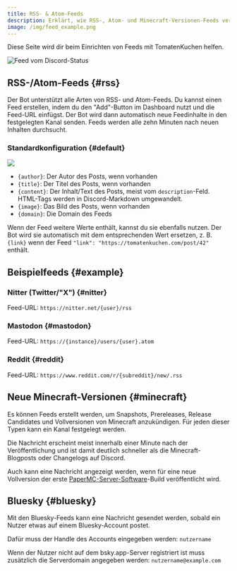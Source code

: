 ```yaml
---
title: RSS- & Atom-Feeds
description: Erklärt, wie RSS-, Atom- und Minecraft-Versionen-Feeds verwendet werden können.
image: /img/feed_example.png
---
```


Diese Seite wird dir beim Einrichten von Feeds mit TomatenKuchen helfen.

![Feed vom Discord-Status](/img/feed_example.png)

## RSS-/Atom-Feeds {#rss}

Der Bot unterstützt alle Arten von RSS- und Atom-Feeds. Du kannst einen Feed erstellen, indem du den "Add"-Button im Dashboard nutzt und die Feed-URL einfügst.
Der Bot wird dann automatisch neue Feedinhalte in den festgelegten Kanal senden.
Feeds werden alle zehn Minuten nach neuen Inhalten durchsucht.

### Standardkonfiguration {#default}

![](/img/rss_feeds_default.png)

- `{author}`: Der Autor des Posts, wenn vorhanden
- `{title}`: Der Titel des Posts, wenn vorhanden
- `{content}`: Der Inhalt/Text des Posts, meist vom `description`-Feld. HTML-Tags werden in Discord-Markdown umgewandelt.
- `{image}`: Das Bild des Posts, wenn vorhanden
- `{domain}`: Die Domain des Feeds

Wenn der Feed weitere Werte enthält, kannst du sie ebenfalls nutzen. Der Bot wird sie automatisch mit dem entsprechenden Wert ersetzen, z. B. `{link}` wenn der Feed `"link": "https://tomatenkuchen.com/post/42"` enthält.

## Beispielfeeds {#example}

### Nitter (Twitter/"X") {#nitter}

Feed-URL: `https://nitter.net/{user}/rss`

### Mastodon {#mastodon}

Feed-URL: `https://{instance}/users/{user}.atom`

### Reddit {#reddit}

Feed-URL: `https://www.reddit.com/r/{subreddit}/new/.rss`

## Neue Minecraft-Versionen {#minecraft}

Es können Feeds erstellt werden, um Snapshots, Prereleases, Release Candidates und Vollversionen von Minecraft anzukündigen. Für jeden dieser Typen kann ein Kanal festgelegt werden.

Die Nachricht erscheint meist innerhalb einer Minute nach der Veröffentlichung und ist damit deutlich schneller als die Minecraft-Blogposts oder Changelogs auf Discord.

Auch kann eine Nachricht angezeigt werden, wenn für eine neue Vollversion der erste [PaperMC-Server-Software](https://papermc.io)-Build veröffentlicht wird.

## Bluesky {#bluesky}

Mit den Bluesky-Feeds kann eine Nachricht gesendet werden, sobald ein Nutzer etwas auf einem Bluesky-Account postet.

Dafür muss der Handle des Accounts eingegeben werden: `nutzername`

Wenn der Nutzer nicht auf dem bsky.app-Server registriert ist muss zusätzlich die Serverdomain angegeben werden: `nutzername@example.com`
